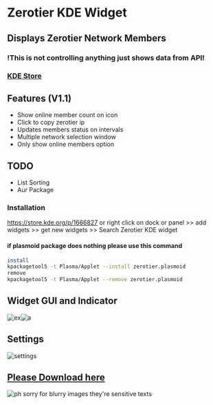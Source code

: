 # Zerotier KDE Widget  
## Displays Zerotier Network Members
### !This is not controlling anything just shows data from API!

### [KDE Store](https://store.kde.org/p/1666827)
## Features (V1.1)
- Show online member count on icon
- Click to copy zerotier ip 
- Updates members status on intervals  
- Multiple network selection window
- Only show online members option

## TODO
- List Sorting 
- Aur Package
### Installation
https://store.kde.org/p/1666827
or
right click on dock or panel >> add widgets >> get new widgets >> Search Zerotier KDE widget
#### if plasmoid package does nothing please use this command 
```bash
install
kpackagetool5 -t Plasma/Applet --install zerotier.plasmoid    
remove
kpackagetool5 -t Plasma/Applet --remove zerotier.plasmoid    
```

## Widget GUI and Indicator
![ex](https://i.imgur.com/MYQDika.png)![a](https://i.imgur.com/y92VmYu.png)

## Settings
![settings](https://i.imgur.com/Owxf7E2.png)

## [Please Download here](https://store.kde.org/p/1666827)
![ph](https://i.imgur.com/OFifVXf.png)
sorry for blurry images they're sensitive texts